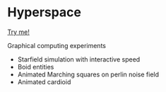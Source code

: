 # Hyperspace
[Try me!](https://up201806330.github.io/Hyperspace/)


Graphical computing experiments
- Starfield simulation with interactive speed
- Boid entities 
- Animated Marching squares on perlin noise field
- Animated cardioid